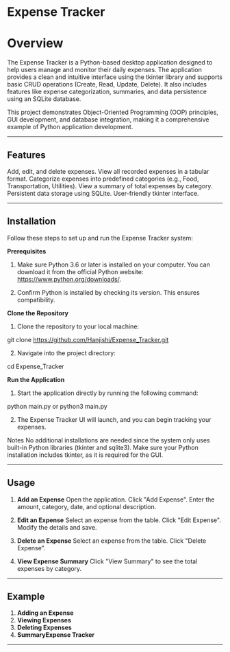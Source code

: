 # Expense Tracker

# Overview

The Expense Tracker is a Python-based desktop application designed to help users manage and monitor their daily expenses. The application provides a clean and intuitive interface using the tkinter library and supports basic CRUD operations (Create, Read, Update, Delete). It also includes features like expense categorization, summaries, and data persistence using an SQLite database.

This project demonstrates Object-Oriented Programming (OOP) principles, GUI development, and database integration, making it a comprehensive example of Python application development.


---

## Features

Add, edit, and delete expenses.
View all recorded expenses in a tabular format.
Categorize expenses into predefined categories (e.g., Food, Transportation, Utilities).
View a summary of total expenses by category.
Persistent data storage using SQLite.
User-friendly tkinter interface.



---


## Installation

Follow these steps to set up and run the Expense Tracker system:

**Prerequisites**

1. Make sure Python 3.6 or later is installed on your computer. You can download it from the official Python website: https://www.python.org/downloads/.

2. Confirm Python is installed by checking its version. This ensures compatibility.


**Clone the Repository**

1. Clone the repository to your local machine:

git clone https://github.com/Hanjishi/Expense_Tracker.git


2. Navigate into the project directory:

cd Expense_Tracker



**Run the Application**

1. Start the application directly by running the following command:

python main.py
or
python3 main.py

2. The Expense Tracker UI will launch, and you can begin tracking your expenses.


Notes
No additional installations are needed since the system only uses built-in Python libraries (tkinter and sqlite3).
Make sure your Python installation includes tkinter, as it is required for the GUI.


---

## Usage

1. **Add an Expense**
Open the application.
Click "Add Expense".
Enter the amount, category, date, and optional description.


2. **Edit an Expense**
Select an expense from the table.
Click "Edit Expense".
Modify the details and save.

3. **Delete an Expense**
Select an expense from the table.
Click "Delete Expense".

4. **View Expense Summary**
Click "View Summary" to see the total expenses by category.



---

## Example

1. **Adding an Expense**
2. **Viewing Expenses**
3. **Deleting Expenses**
4. **SummaryExpense Tracker**

---
